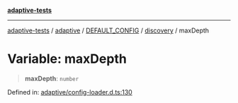 [**adaptive-tests**](../../../../../../README.md)

***

[adaptive-tests](../../../../../../README.md) / [adaptive](../../../../../README.md) / [DEFAULT\_CONFIG](../../../README.md) / [discovery](../README.md) / maxDepth

# Variable: maxDepth

> **maxDepth**: `number`

Defined in: [adaptive/config-loader.d.ts:130](https://github.com/anon57396/adaptive-tests/blob/main/types/adaptive/config-loader.d.ts#L130)
